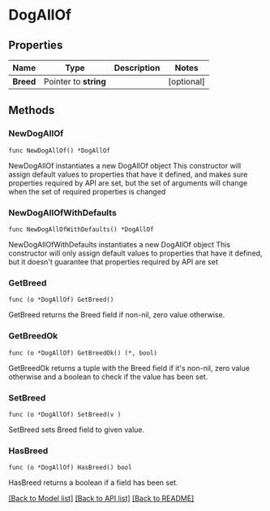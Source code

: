 # DogAllOf

## Properties

Name | Type | Description | Notes
------------ | ------------- | ------------- | -------------
**Breed** | Pointer to **string** |  | [optional] 

## Methods

### NewDogAllOf

`func NewDogAllOf() *DogAllOf`

NewDogAllOf instantiates a new DogAllOf object
This constructor will assign default values to properties that have it defined,
and makes sure properties required by API are set, but the set of arguments
will change when the set of required properties is changed

### NewDogAllOfWithDefaults

`func NewDogAllOfWithDefaults() *DogAllOf`

NewDogAllOfWithDefaults instantiates a new DogAllOf object
This constructor will only assign default values to properties that have it defined,
but it doesn't guarantee that properties required by API are set

### GetBreed

`func (o *DogAllOf) GetBreed() `

GetBreed returns the Breed field if non-nil, zero value otherwise.

### GetBreedOk

`func (o *DogAllOf) GetBreedOk() (*, bool)`

GetBreedOk returns a tuple with the Breed field if it's non-nil, zero value otherwise
and a boolean to check if the value has been set.

### SetBreed

`func (o *DogAllOf) SetBreed(v )`

SetBreed sets Breed field to given value.

### HasBreed

`func (o *DogAllOf) HasBreed() bool`

HasBreed returns a boolean if a field has been set.


[[Back to Model list]](../README.md#documentation-for-models) [[Back to API list]](../README.md#documentation-for-api-endpoints) [[Back to README]](../README.md)


